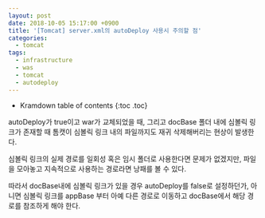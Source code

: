 ```yaml
---
layout: post
date: 2018-10-05 15:17:00 +0900
title: '[Tomcat] server.xml의 autoDeploy 사용시 주의할 점'
categories:
  - tomcat
tags:
  - infrastructure
  - was
  - tomcat
  - autodeploy
---
```


* Kramdown table of contents
{:toc .toc}

autoDeploy가 true이고 war가 교체되었을 때, 그리고 docBase 폴더 내에 심볼릭 링크가 존재할 때 톰캣이 심볼릭 링크 내의 파일까지도 재귀 삭제해버리는 현상이 발생한다.

심볼릭 링크의 실제 경로를 일회성 혹은 임시 폴더로 사용한다면 문제가 없겠지만, 파일을 모아놓고 지속적으로 사용하는 경로라면 낭패를 볼 수 있다.

따라서 docBase내에 심볼릭 링크가 있을 경우 autoDeploy를 false로 설정하던가, 아니면 심볼릭 링크를 appBase 부터 아예 다른 경로로 이동하고 docBase에서 해당 경로를 참조하게 해야 한다.
